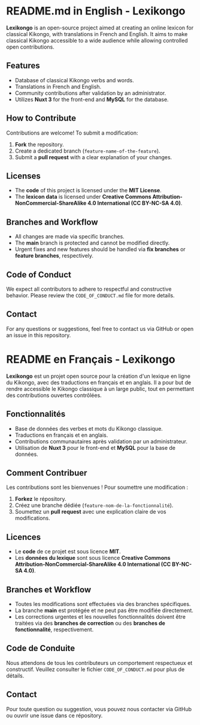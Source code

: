 # README.md in English - Lexikongo

**Lexikongo** is an open-source project aimed at creating an online lexicon for classical Kikongo, with translations in French and English. It aims to make classical Kikongo accessible to a wide audience while allowing controlled open contributions.

## Features

- Database of classical Kikongo verbs and words.
- Translations in French and English.
- Community contributions after validation by an administrator.
- Utilizes **Nuxt 3** for the front-end and **MySQL** for the database.

## How to Contribute

Contributions are welcome! To submit a modification:

1. **Fork** the repository.
2. Create a dedicated branch (`feature-name-of-the-feature`).
3. Submit a **pull request** with a clear explanation of your changes.

## Licenses

- The **code** of this project is licensed under the **MIT License**.
- The **lexicon data** is licensed under **Creative Commons Attribution-NonCommercial-ShareAlike 4.0 International (CC BY-NC-SA 4.0)**.

## Branches and Workflow

- All changes are made via specific branches.
- The **main** branch is protected and cannot be modified directly.
- Urgent fixes and new features should be handled via **fix branches** or **feature branches**, respectively.

## Code of Conduct

We expect all contributors to adhere to respectful and constructive behavior. Please review the `CODE_OF_CONDUCT.md` file for more details.

## Contact
For any questions or suggestions, feel free to contact us via GitHub or open an issue in this repository.

# README en Français - Lexikongo

**Lexikongo** est un projet open source pour la création d'un lexique en ligne du Kikongo, avec des traductions en français et en anglais. Il a pour but de rendre accessible le Kikongo classique à un large public, tout en permettant des contributions ouvertes contrôlées.

## Fonctionnalités

- Base de données des verbes et mots du Kikongo classique.
- Traductions en français et en anglais.
- Contributions communautaires après validation par un administrateur.
- Utilisation de **Nuxt 3** pour le front-end et **MySQL** pour la base de données.

## Comment Contribuer

Les contributions sont les bienvenues ! Pour soumettre une modification :

1. **Forkez** le répository.
2. Créez une branche dédiée (`feature-nom-de-la-fonctionnalité`).
3. Soumettez un **pull request** avec une explication claire de vos modifications.

## Licences

- Le **code** de ce projet est sous licence **MIT**.
- Les **données du lexique** sont sous licence **Creative Commons Attribution-NonCommercial-ShareAlike 4.0 International (CC BY-NC-SA 4.0)**.

## Branches et Workflow

- Toutes les modifications sont effectuées via des branches spécifiques.
- La branche **main** est protégée et ne peut pas être modifiée directement.
- Les corrections urgentes et les nouvelles fonctionnalités doivent être traitées via des **branches de correction** ou des **branches de fonctionnalité**, respectivement.

## Code de Conduite

Nous attendons de tous les contributeurs un comportement respectueux et constructif. Veuillez consulter le fichier `CODE_OF_CONDUCT.md` pour plus de détails.

## Contact

Pour toute question ou suggestion, vous pouvez nous contacter via GitHub ou ouvrir une issue dans ce répository.

